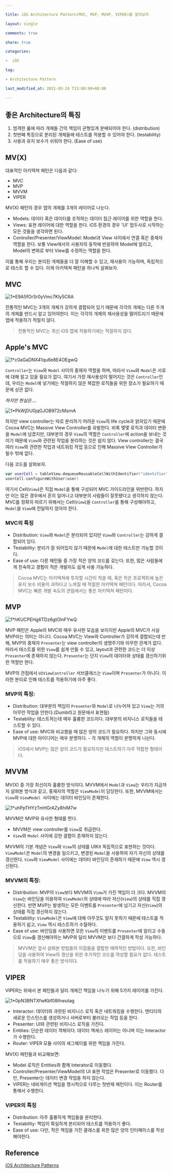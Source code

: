 ```yaml
---

title: iOS Architecture Pattern(MVC, MVP, MVVP, VIPER)를 알아보자

layout: single

comments: true

share: true

categories:

-  iOS

tag:

- Architecture Pattern

last_modified_at: 2021-03-24 T13:00:00+08:00

---
```


## 좋은 Architecture의 특징

1. 엄격한 룰에 따라 개체들 간의 책임이 균형있게 분배되어야 한다. (distribution)
2. 첫번째 특징으로 분리된 개체들에 테스트를 적용할 수 있어야 한다. (testability)
3. 사용과 유지 보수가 쉬워야 한다. (Ease of use)

## MV(X)

대표적인 아키텍쳐 패턴은 다음과 같다:

- MVC
- MVP
- MVVM
- VIPER

MV(X) 패턴의 경우 앱의 개체를 3개의 레이어로 나눈다.

- Models: 데이터 혹은 데이터를 조작하는 데이터 접근 레이어를 위한 역할을 한다.
- Views: 표현 레이어에 대한 역할을 한다. iOS 환경의 경우 'UI' 접두사로 시작하는 모든 것들을 생각하면 된다.
- Controller/Presenter/ViewModel: Model과 View 사이에서 연결 혹은 중재자 역할을 한다. 보통 View에서의 사용자의 동작에 반응하여 Model에 알리고, Model의 변화로 부터 View를 수정하는 역할을 한다.

이를 통해 우리는 분리된 개체들을 더 잘 이해할 수 있고, 재사용이 가능하며, 독립적으로 테스트 할 수 있다. 이제 아키텍쳐 패턴을 하나씩 살펴보자.


## MVC

![1*E9A5fOrSr0yVmc7Kly5C6A](https://user-images.githubusercontent.com/48352065/108462668-5cbb5400-72c0-11eb-8fa8-c6386808128f.png)

 전통적인 MVC는 3개의 개체가 강하게 결합되어 있기 때문에 각각의 개체는 다른 두개의 개체를 반드시 알고 있어야한다. 이는 각각의 개체의 재사용성을 떨어트리기 때문에 앱에 적용하기 적절치 않다.

> 전통적인 MVC는 최신 iOS 앱에 적용하기에는 적절하지 않다.

## Apple's MVC

![1*c0aGaDNX41qu6e8E4OEgwQ](https://user-images.githubusercontent.com/48352065/108462666-5c22bd80-72c0-11eb-99bf-7d536d5c0926.png)

`Controller`는 `View`와 `Model` 사이의 중재자 역할을 하며, 따라서 `View`와 `Model`은 서로에 대해 알고 있을 필요가 없다. 여기서 가장 재사용성이 떨어지는 것은 `Controller`인데, 우리는 `Model`에 넣기에는 적절하지 않은 복잡한 로직들을 위한 장소가 필요하기 때문에 상관 없다.

*하지만 현실은....*

![1*PkWjDU0jqGJOB972cMsrnA](https://user-images.githubusercontent.com/48352065/108462665-5c22bd80-72c0-11eb-8a1e-94f164a4ccac.png)

하지만 view controller는 따로 분리하기 어려운 `View`의 life cycle과  얽혀있기 때문에 Cocoa MVC는 Massive View Controller를 유발한다. 비록 몇몇 로직과 데이터 변환을 `Model`에 넘겼지만, 대부분의 경우 `View`의 역할은 `Controller`에 action을 보내는 것이기 때문에 `View`와 관련된 작업을 분리하는 것은 쉽지 않다. View controller는 결국 여러 `View`와 관련한 작업과 네트워킹 작업 등으로 인해 Massive View Controller가 될수 밖에 없다.

다음 코드를 살펴보자.

```swift
var userCell = tableView.dequeueReusableCellWithIdentifier("identifier") as UserCell
userCell.configureWithUser(user)
```

여기서 Cell(`View`)은 직접 `Model`을 통해 구성되어 MVC 가이드라인을 위반한다. 하지만 이는 많은 경우에서 흔히 일어나고 대부분의 사람들이 잘못됐다고 생각하지 않는다. MVC를 정확히 따르기 위해서는 Cell(`View`)을 `Controller`를 통해 구성해야하고, `Model`을 `View`에 전달하지 않아야 한다. 

### MVC의 특징

- Distribution: `View`와 `Model`은 분리되어 있지만 `View`와 `Controller`는 강하게 결합되어 있다.
- Testability: 분리가 잘 되어있지 않기 때문에 `Model`에 대한 테스트만 가능할 것이다.
- Ease of use: 다른 패턴들 중 가장 적은 양의 코드를 갖는다. 또한, 많은 사람들에게 친숙하고 경험이 적은 개발자도 쉽게 사용 가능하다.

> Cocoa MVC는 아키텍쳐에 투자할 시간이 적을 때, 혹은 작은 프로젝트에 높은 유지 보수 비용이 과하다고 느껴질 때 적절한 아키텍쳐 패턴이다. 따라서, Cocoa MVC는 빠른 개발 속도의 관점에서는 좋은 아키텍쳐 패턴이다.

## MVP

![1*hKUCPEHg6TDz6gtOlnFYwQ](https://user-images.githubusercontent.com/48352065/108462664-5af19080-72c0-11eb-84a3-768b3194a67a.png)

MVP 패턴은 Apple의 MVC와 매우 유사한 모습을 보이지만 Apple의 MVC가 사실 MVP라는 의미는 아니다. Cocoa MVC는 View와 Controller가 강하게 결합되는데 반해, MVP의 중재자 `Presenter`는 view controller의 생명주기와 아무런 관계가 없다. 따라서 테스트를 위한 `View`를 쉽게 만들 수 있고, layout과 관련한 코드는 더 이상 `Presenter`에 존재하지 않는다. `Presenter`는 단지 `View`의 데이터와 상태를 갱신하기위한 역할만 한다.

MVP의 관점에서 `UIViewController` 서브클래스는 `View`이며 `Presenter`가 아니다. 이러한 분리로 인해 테스트를 적용하기에 아주 좋다.

### MVP의 특징:

- Distribution: 대부분의 책임이 `Presenter`와 `Model`로 나누어져 있고 `View`는 거의 아무런 작업을 안한다.(Dumb라고 원문에서 표현됨)
- Testability: 테스트하는데 매우 훌륭한 코드이다. 대부분의 비지니스 로직들을 테스트할 수 있다.
- Ease of use: MVC와 비교했을 때 많은 양의 코드가 필요하다. 하지만 그와 동시에 MVP에 대한 아이디어는 매우 분명하다. - 각 개체의 역할이 분명하게 나뉜다.

> iOS에서 MVP는 많은 양의 코드가 필요하지만 테스트하기 아주 적합한 형태이다.

## MVVM

MV(X) 중 가장 최신이자 훌륭한 방식이다. MVVM에서 `Model`과 `View`는 우리가 지금까지 살펴본 방식과 같고, 중재자의 역할은 `ViewModel`이 담당한다. 또한, MVVM에서는 `View`와 `ViewModel `사이에는 데이터 바인딩이 존재한다. 

![1*uhPpTHYzTmHGrAZy8hiM7w](https://user-images.githubusercontent.com/48352065/108462655-588f3680-72c0-11eb-81aa-48edabeac6ce.png)

MVVM은 MVP와 유사한 형태를 띈다.

- MVVM은 view controller를 `View`로 취급한다.
- `View`와 `Model` 사이에 강한 결합이 존재하지 않는다.

MVVM의 기본 개념은 `View`와 `View`의 상태를 UIKit 독립적으로 표현하는 것이다. `ViewModel`은 `Model`의 변경을 일으키고, 변경된 `Model`을 사용하여 자기 자신의 상태를 갱신한다. `View`와 `ViewModel` 사이에는 데이터 바인딩이 존재하기 때문에 `View` 역시 갱신된다.

### MVVM의 특징:

- Distribution: MVP의 `View`보다 MVVM의 `View`가 가진 책임이 더 크다. MVVM의 `View`는 바인딩을 이용하여 `ViewModel`의 상태에 따라 자신(`View`)의 상태를 직접 갱신한다. 반면 MVP는 발생하는 모든 이벤트를 `Presenter`에 넘기고 자신(`View`)의 상태를 직접 갱신하지 않는다.
- Testability: `ViewModel`은 `View`에 대해 아무것도 알지 못하기 때문에 테스트를 적용하기 쉽고, `View` 역시 테스트하기 수월하다.
- Ease of use: 바인딩을 사용하면 모든 `View`의 이벤트를 `Presenter`에 알리고 수동으로 `View`를 갱신해야하는 MVP와 달리 MVVM은 보다 간결하게 작성 가능하다.

> MVVM은 앞서 살펴본 방법들의 이점들을 결합한 매력적인 방법이다. 또한, 바인딩을 사용하여 View의 갱신을 위한 추가적인 코드를 작성할 필요가 없다. 테스트를 적용하기 매우 좋은 방식이다.
> 

## VIPER

VIPER는 위에서 본 패턴들과 달리 개체간 책임을 나누기 위해 5가지 레이어를 가진다. 

![1*0pN3BNTXfwKbf08lhwutag](https://user-images.githubusercontent.com/48352065/112256687-8db7eb80-8ca7-11eb-9fcb-55990938cd22.png)

- Interactor: 데이터와 과련된 비지니스 로직 혹은 네트워킹을 수행한다. 엔티티의 새로운 인스턴스를 생성하거나 서버로부터 불러오는 작업 등을 한다.
- Presenter: UI와 관련된 비지니스 로직을 가진다.
- Entities: 단순한 데이터 객체이다. 데이터 액세스 레이어는 아니며 이는 Interactor가 수행한다.
- Router: VIPER 모듈 사이의 세그웨이를 위한 책임을 가진다.

MV(X) 패턴들과 비교해보면:

- Model 로직은 Entities와 함께 Interator로 이동했다.
- Controller/Presenter/ViewModel의 UI 표현 작업은 Presenter로 이동했다. 다만, Presenter는 데이터 변경 작업을 하지 않는다.
- VIPER는 네비게이션 책임을 명시적으로 다루는 첫번재 패턴이다. 이는 Router를 통해서 수행한다.

### VIPER의 특징

- Distribution: 아주 훌륭하게 책임들을 분리한다.
- Testability: 책임이 확실하게 분리되어 테스트를 적용하기 좋다.
- Ease of use: 다만, 작은 책임을 가진 클래스를 위한 많은 양의 인터페이스를 작성해야한다.


## Reference

[iOS Architecture Patterns](https://medium.com/ios-os-x-development/ios-architecture-patterns-ecba4c38de52)
